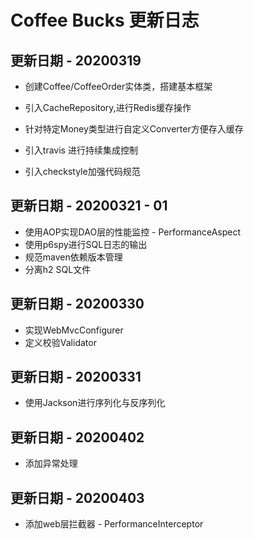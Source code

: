 # Coffee Bucks 更新日志

## 更新日期 - 20200319
- 创建Coffee/CoffeeOrder实体类，搭建基本框架
- 引入CacheRepository,进行Redis缓存操作
- 针对特定Money类型进行自定义Converter方便存入缓存

- 引入travis 进行持续集成控制
- 引入checkstyle加强代码规范

## 更新日期 - 20200321 - 01
- 使用AOP实现DAO层的性能监控 - PerformanceAspect
- 使用p6spy进行SQL日志的输出
- 规范maven依赖版本管理
- 分离h2 SQL文件

## 更新日期 - 20200330
- 实现WebMvcConfigurer
- 定义校验Validator

## 更新日期 - 20200331
- 使用Jackson进行序列化与反序列化

## 更新日期 - 20200402
- 添加异常处理

## 更新日期 - 20200403
- 添加web层拦截器 - PerformanceInterceptor